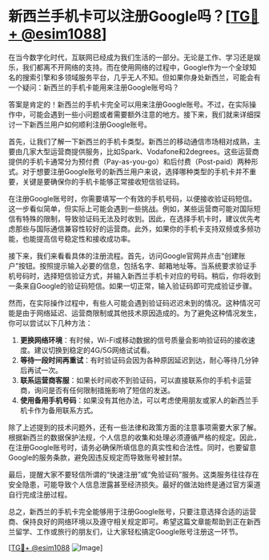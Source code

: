 # 新西兰手机卡可以注册Google吗？[[TG💪+ @esim1088](https://t.me/s/esim1088)]

在当今数字化时代，互联网已经成为我们生活的一部分。无论是工作、学习还是娱乐，我们都离不开网络的支持。而在使用网络的过程中，Google作为一个全球知名的搜索引擎和多领域服务平台，几乎无人不知。但如果你身处新西兰，可能会有一个疑问：新西兰的手机卡能用来注册Google账号吗？

答案是肯定的！新西兰的手机卡完全可以用来注册Google账号。不过，在实际操作中，可能会遇到一些小问题或者需要额外注意的地方。接下来，我们就来详细探讨一下新西兰用户如何顺利注册Google账号。

首先，让我们了解一下新西兰的手机卡类型。新西兰的移动通信市场相对成熟，主要由几家大型运营商提供服务，比如Spark、Vodafone和2degrees。这些运营商提供的手机卡通常分为预付费（Pay-as-you-go）和后付费（Post-paid）两种形式。对于想要注册Google账号的新西兰用户来说，选择哪种类型的手机卡并不重要，关键是要确保你的手机卡能够正常接收短信验证码。

在注册Google账号时，你需要填写一个有效的手机号码，以便接收验证码短信。这一步看似简单，但实际上可能会遇到一些挑战。例如，某些运营商可能对国际短信有特殊的限制，导致验证码无法及时收到。因此，在选择手机卡时，建议优先考虑那些与国际通信兼容性较好的运营商。此外，如果你的手机卡支持双频或多频功能，也能提高信号稳定性和接收成功率。

接下来，我们来看看具体的注册流程。首先，访问Google官网并点击“创建账户”按钮。按照提示输入必要的信息，包括名字、邮箱地址等。当系统要求验证手机号码时，选择短信验证方式，并输入新西兰手机卡对应的号码。稍后，你将收到一条来自Google的验证码短信。如果一切正常，输入验证码即可完成验证步骤。

然而，在实际操作过程中，有些人可能会遇到验证码迟迟未到的情况。这种情况可能是由于网络延迟、运营商限制或其他技术原因造成的。为了避免这种情况发生，你可以尝试以下几种方法：

1. **更换网络环境**：有时候，Wi-Fi或移动数据的信号质量会影响验证码的接收速度。建议切换到稳定的4G/5G网络试试看。
2. **等待一段时间再重试**：有时验证码会因为各种原因延迟到达，耐心等待几分钟后再试一次。
3. **联系运营商客服**：如果长时间收不到验证码，可以直接联系你的手机卡运营商，询问是否有任何限制措施影响了短信的发送。
4. **使用备用手机号码**：如果没有其他办法，可以考虑使用朋友或家人的新西兰手机卡作为备用联系方式。

除了上述提到的技术问题外，还有一些法律和政策方面的注意事项需要大家了解。根据新西兰的数据保护法规，个人信息的收集和处理必须遵循严格的规定。因此，在注册Google账号时，请务必确保所填信息的真实性和合法性。同时，也要留意Google的服务条款，避免因违反规定而导致账号被封禁。

最后，提醒大家不要轻信所谓的“快速注册”或“免验证码”服务。这类服务往往存在安全隐患，可能导致个人信息泄露甚至经济损失。最好的做法始终是通过官方渠道自行完成注册过程。

总之，新西兰的手机卡完全能够用于注册Google账号，只要注意选择合适的运营商、保持良好的网络环境以及遵守相关规定即可。希望这篇文章能帮助到正在新西兰留学、工作或旅行的朋友们，让大家轻松搞定Google账号注册这一环节。

[[TG💪+ @esim1088](https://t.me/s/esim1088) ![Image](https://i.postimg.cc/4NQfJmqS/Snipaste-2025-05-13-00-14-12.png)]